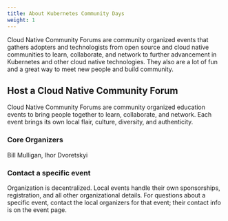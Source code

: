 ```yaml
---
title: About Kubernetes Community Days
weight: 1
---
```


Cloud Native Community Forums are community organized events that gathers adopters and technologists from open source and cloud native communities to learn, collaborate, and network to further advancement in Kubernetes and other cloud native technologies. They also are a lot of fun and a great way to meet new people and build community.

## Host a Cloud Native Community Forum 

Cloud Native Community Forums are community organized education events to bring people together to learn, collaborate, and network. Each event brings its own local flair, culture, diversity, and authenticity.

### Core Organizers

Bill Mulligan, Ihor Dvoretskyi

### Contact a specific event

Organization is decentralized. Local events handle their own sponsorships, registration, and all other organizational details. For questions about a specific event, contact the local organizers for that event; their contact info is on the event page.
